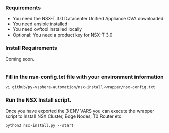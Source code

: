 ###  Requirements

- You need the NSX-T 3.0 Datacenter Unified Appliance OVA downloaded
- You need ansible installed
- You need ovftool installed locally
- Optional:  You need a product key for NSX-T 3.0



### Install Requirements

Coming soon.

``` 

```
### Fill in the nsx-config.txt file with your environment information

``` 
vi github/py-vsphere-automation/nsx-install-wrapper/nsx-config.txt
```

### Run the NSX Install script.
Once you have exported the 3 ENV VARS you can execute the wrapper script to Install NSX Cluster, Edge Nodes, T0 Router etc.

```shell
python3 nsx-install.py --start
```
